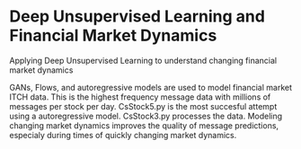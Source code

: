 # Deep Unsupervised Learning and Financial Market Dynamics
Applying Deep Unsupervised Learning to understand changing financial market dynamics

GANs, Flows, and autoregressive models are used to model financial market ITCH data. 
This is the highest frequency message data with millions of messages per stock per day.
CsStock5.py is the most succesful attempt using a autoregressive model. 
CsStock3.py processes the data. Modeling changing market dynamics improves the quality of message predictions, especialy during times of quickly changing market dynamics. 



